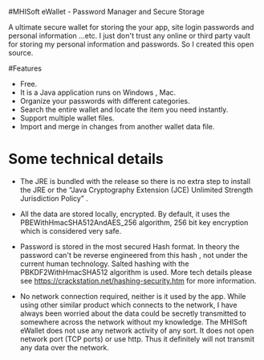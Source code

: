 #MHISoft eWallet - Password Manager and Secure Storage

A ultimate secure wallet for storing the your app, site login passwords and personal information …etc. 
I just don't trust any online or third party vault for storing my personal information and passwords.  So I created this open source.

#Features
* Free. 
* It is a Java application runs on Windows , Mac. 
* Organize your passwords with different categories. 
* Search the entire wallet and locate the item you need instantly. 
* Support multiple wallet files. 
* Import and merge in changes from another wallet data file. 

# Some technical details

*  The JRE is bundled with the release so there is no extra step to install the JRE or  the  “Java Cryptography Extension (JCE) Unlimited Strength Jurisdiction Policy” .  

* All the data are stored locally, encrypted. By default, it uses the PBEWithHmacSHA512AndAES_256 algorithm, 256 bit key encryption which is considered very safe. 
 
* Password is stored in the most secured Hash format. In theory the password can't be reverse engineered from this hash , not under the current human technology. Salted hashing with the  PBKDF2WithHmacSHA512 algorithm is used.   More tech details please see  https://crackstation.net/hashing-security.htm for more information.

* No network connection required, neither is it used by the app. 
 While using other similar product which connects to the network, I have always been worried about the data could be secretly transmitted to somewhere across the network without my knowledge.  The MHISoft eWallet does not use any network activity of any sort. It does not open network port (TCP ports) or use http.  Thus it definitely will not transmit any data over the network. 
 




